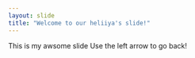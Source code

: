 ```yaml
---
layout: slide
title: "Welcome to our heliiya's slide!"
---
```

This is  my awsome slide
Use the left arrow to go back!